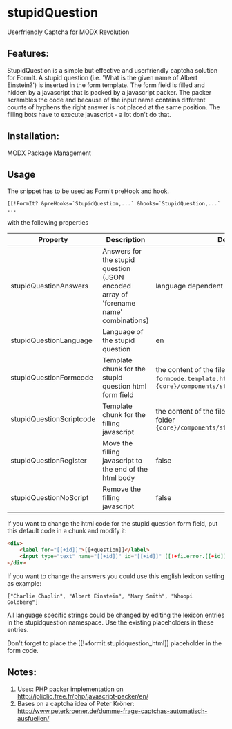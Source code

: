 stupidQuestion
================================================================================

Userfriendly Captcha for MODX Revolution

Features:
--------------------------------------------------------------------------------
StupidQuestion is a simple but effective and userfriendly captcha solution for FormIt. A stupid question (i.e. 'What is the given name of Albert Einstein?') is inserted in the form template. The form field is filled and hidden by a javascript that is packed by a javascript packer. The packer scrambles the code and because of the input name contains different counts of hyphens the right answer is not placed at the same position. The filling bots have to execute javascript - a lot don't do that.

Installation:
--------------------------------------------------------------------------------
MODX Package Management

Usage
--------------------------------------------------------------------------------

The snippet has to be used as FormIt preHook and hook.

```
[[!FormIt? &preHooks=`StupidQuestion,...` &hooks=`StupidQuestion,...` ...
```

with the following properties

Property | Description | Default
---- | ----------- | -------
stupidQuestionAnswers | Answers for the stupid question (JSON encoded array of \'forename name\' combinations) | language dependent
stupidQuestionLanguage | Language of the stupid question | en
stupidQuestionFormcode | Template chunk for the stupid question html form field | the content of the file `formcode.template.html` in the folder `{core}/components/stupidquestion/templates`
stupidQuestionScriptcode | Template chunk for the filling javascript | the content of the file `jscode.template.js` the folder `{core}/components/stupidquestion/templates`
stupidQuestionRegister | Move the filling javascript to the end of the html body | false
stupidQuestionNoScript | Remove the filling javascript | false

If you want to change the html code for the stupid question form field, put this default code in a chunk and modify it:

```html
<div>
	<label for="[[+id]]">[[+question]]</label>
	<input type="text" name="[[+id]]" id="[[+id]]" [[!+fi.error.[[+id]]:notempty=`class="error"`]]/><span class="small">([[+required]])</span>[[!+fi.error.[[+id]]]]<br />
</div>
```

If you want to change the answers you could use this english lexicon setting as example:

```
["Charlie Chaplin", "Albert Einstein", "Mary Smith", "Whoopi Goldberg"]
```

All language specific strings could be changed by editing the lexicon entries in the stupidquestion namespace. Use the existing placeholders in these entries.

Don't forget to place the [[!+formit.stupidquestion_html]] placeholder in the form code.

Notes:
--------------------------------------------------------------------------------
1. Uses: PHP packer implementation on http://joliclic.free.fr/php/javascript-packer/en/
2. Bases on a captcha idea of Peter Kröner: http://www.peterkroener.de/dumme-frage-captchas-automatisch-ausfuellen/
